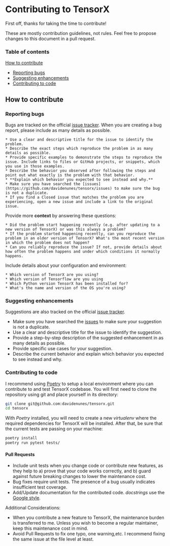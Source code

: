 # Contributing to TensorX
First off, thanks for taking the time to contribute!

These are mostly contribution guidelines, not rules. 
Feel free to propose changes to this document in a pull request.

### Table of contents

[How to contribute](#how-to-contribute)
  
  * [Reporting bugs](#reporting-bugs)
  * [Suggesting enhancements](#suggesting-enhancements)
  * [Contributing to code](#contributing-to-code)
  
## How to contribute

### Reporting bugs

Bugs are tracked on the official [issue tracker](https://github.com/davidenunes/tensorx/issues).
When you are creating a bug report, please include as many details as possible. 
    
    * Use a clear and descriptive title for the issue to identify the problem.
    * Describe the exact steps which reproduce the problem in as many details as possible.
    * Provide specific examples to demonstrate the steps to reproduce the issue. Include links to files or GitHub projects, or snippets, which you use in those examples.
    * Describe the behavior you observed after following the steps and point out what exactly is the problem with that behavior.
    * **Explain which behavior you expected to see instead and why.**
    * Make sure you have searched the [issues](https://github.com/davidenunes/tensorx/issues) to make sure the bug is not a duplicate.
    * If you find a Closed issue that matches the problem you are experiencing, open a new issue and include a link to the original issue.

Provide more **context** by answering these questions:
    
    * Did the problem start happening recently (e.g. after updating to a new version of TensorX) or was this always a problem?
    * If the problem started happening recently, can you reproduce the problem in an older version of TensorX? What's the most recent version in which the problem does not happen?
    * Can you reliably reproduce the issue? If not, provide details about how often the problem happens and under which conditions it normally happens.

Include details about your configuration and environment:

    * Which version of TensorX are you using? 
    * Which version of Tensorflow are you using
    * Which Python version TensorX has been installed for? 
    * What's the name and version of the OS you're using?

### Suggesting enhancements

Suggestions are also tracked on the official [issue tracker](https://github.com/davidenunes/tensorx/issues).

* Make sure you have searched the [issues](https://github.com/davidenunes/tensorx/issues) to make sure your suggestion is not a duplicate.
* Use a clear and descriptive title for the issue to identify the suggestion.
* Provide a step-by-step description of the suggested enhancement in as many details as possible.
* Provide specific use cases for your suggestion.
* Describe the current behavior and explain which behavior you expected to see instead and why.


### Contributing to code

I recommend using [Poetry](https://python-poetry.org/docs/#introduction) to setup a local 
environment where you can contribute to and test TensorX codebase. You will first need to clone the repository using git and place yourself in its directory:

```bash
git clone git@github.com:davidenunes/tensorx.git
cd tensorx
```
With _Poetry_ installed, you will need to create a new _virtualenv_ where the required dependencies for TensorX will be installed. 
After that, be sure that the current tests are passing on your machine:

```bash
poetry install
poetry run pytest tests/
```

#### Pull Requests

* Include unit tests when you change code or contribute new features, as they help to a) prove that your code works correctly, and b) guard against future breaking changes to lower the maintenance cost.
* Bug fixes require unit tests. The presence of a bug usually indicates insufficient test coverage.
* Add/Update documentation for the contributed code. _docstrings_ use the [Google style](https://github.com/google/styleguide/blob/gh-pages/pyguide.md#38-comments-and-docstrings).

Additional Considerations: 

* When you contribute a new feature to TensorX, the maintenance burden is transferred to me. Unless you wish to become a regular maintainer, keep this maintenance cost in mind.
* Avoid Pull Requests to fix one typo, one warning,etc. I recommend fixing the same issue at the file level at least.

